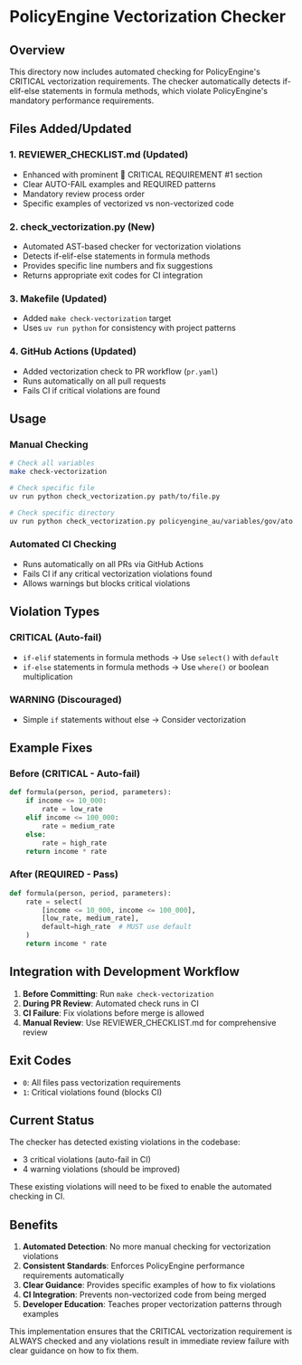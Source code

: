 # PolicyEngine Vectorization Checker

## Overview

This directory now includes automated checking for PolicyEngine's CRITICAL vectorization requirements. The checker automatically detects if-elif-else statements in formula methods, which violate PolicyEngine's mandatory performance requirements.

## Files Added/Updated

### 1. **REVIEWER_CHECKLIST.md** (Updated)
- Enhanced with prominent 🚨 CRITICAL REQUIREMENT #1 section
- Clear AUTO-FAIL examples and REQUIRED patterns 
- Mandatory review process order
- Specific examples of vectorized vs non-vectorized code

### 2. **check_vectorization.py** (New)
- Automated AST-based checker for vectorization violations
- Detects if-elif-else statements in formula methods
- Provides specific line numbers and fix suggestions
- Returns appropriate exit codes for CI integration

### 3. **Makefile** (Updated)
- Added `make check-vectorization` target
- Uses `uv run python` for consistency with project patterns

### 4. **GitHub Actions** (Updated)
- Added vectorization check to PR workflow (`pr.yaml`)
- Runs automatically on all pull requests
- Fails CI if critical violations are found

## Usage

### Manual Checking
```bash
# Check all variables
make check-vectorization

# Check specific file
uv run python check_vectorization.py path/to/file.py

# Check specific directory  
uv run python check_vectorization.py policyengine_au/variables/gov/ato
```

### Automated CI Checking
- Runs automatically on all PRs via GitHub Actions
- Fails CI if any critical vectorization violations found
- Allows warnings but blocks critical violations

## Violation Types

### CRITICAL (Auto-fail)
- `if-elif` statements in formula methods → Use `select()` with `default`
- `if-else` statements in formula methods → Use `where()` or boolean multiplication

### WARNING (Discouraged)
- Simple `if` statements without else → Consider vectorization

## Example Fixes

### Before (CRITICAL - Auto-fail)
```python
def formula(person, period, parameters):
    if income <= 10_000:
        rate = low_rate
    elif income <= 100_000:  
        rate = medium_rate
    else:
        rate = high_rate
    return income * rate
```

### After (REQUIRED - Pass)
```python  
def formula(person, period, parameters):
    rate = select(
        [income <= 10_000, income <= 100_000],
        [low_rate, medium_rate], 
        default=high_rate  # MUST use default
    )
    return income * rate
```

## Integration with Development Workflow

1. **Before Committing**: Run `make check-vectorization`
2. **During PR Review**: Automated check runs in CI
3. **CI Failure**: Fix violations before merge is allowed
4. **Manual Review**: Use REVIEWER_CHECKLIST.md for comprehensive review

## Exit Codes

- `0`: All files pass vectorization requirements
- `1`: Critical violations found (blocks CI)

## Current Status

The checker has detected existing violations in the codebase:
- 3 critical violations (auto-fail in CI)
- 4 warning violations (should be improved)

These existing violations will need to be fixed to enable the automated checking in CI.

## Benefits

1. **Automated Detection**: No more manual checking for vectorization violations
2. **Consistent Standards**: Enforces PolicyEngine performance requirements automatically  
3. **Clear Guidance**: Provides specific examples of how to fix violations
4. **CI Integration**: Prevents non-vectorized code from being merged
5. **Developer Education**: Teaches proper vectorization patterns through examples

This implementation ensures that the CRITICAL vectorization requirement is ALWAYS checked and any violations result in immediate review failure with clear guidance on how to fix them.